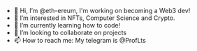 - 👋 Hi, I’m @eth-ereum, I'm working on becoming a Web3 dev!
- 👀 I’m interested in NFTs, Computer Science and Crypto.
- 🌱 I’m currently learning how to code!
- 💞️ I’m looking to collaborate on projects
- 📫 How to reach me: My telegram is @ProfLts

<!---
eth-ereum/eth-ereum is a ✨ special ✨ repository because its `README.md` (this file) appears on your GitHub profile.
You can click the Preview link to take a look at your changes.
--->
